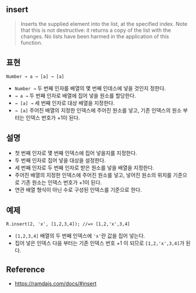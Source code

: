 ## insert
> Inserts the supplied element into the list, at the specified index. Note that this is not destructive: it returns a copy of the list with the changes.
> No lists have been harmed in the application of this function.

## 표현
```
Number → a → [a] → [a]
```
- `Number →` 두 번째 인자를 배열의 몇 번째 인데스에 넣을 것인지 정한다.
- `→ a →` 두 번째 인자로 배열에 집어 넣을 원소를 할당한다.
- `→ [a] →` 세 번째 인자로 대상 배열을 지정한다.
- `→ [a]` 주어진 배열의 지정한 인덱스에 주어진 원소를 넣고, 기존 인덱스의 원소 부터는 인덱스 번호가 +1이 된다.

## 설명
- 첫 번째 인자로 몇 번째 인덱스에 집어 넣을지를 지정한다.
- 두 번째 인자로 집어 넣을 대상을 설정한다.
- 세 번째 인자로 두 번째 인자로 받은 원소를 넣을 배열을 지정한다.
- 주어진 배열의 지정한 인덱스에 주어진 원소를 넣고, 넣어진 원소의 위치를 기준으로 기존 원소는 인덱스 번호가 +1이 된다.
- 연관 배열 형식이 아닌 수로 구성된 인덱스를 기준으로 한다.

## 예제
```
R.insert(2, 'x', [1,2,3,4]); //=> [1,2,'x',3,4]
```
- `[1,2,3,4]` 배열의 두 번째 인덱스에 `'x'`란 값을 집어 넣는다.
- 집어 넣은 인덱스 다음 부터는 기존 인덱스 번호 +1 이 되므로 `[1,2,'x',3,4]`가 된다.

## Reference
- https://ramdajs.com/docs/#insert
